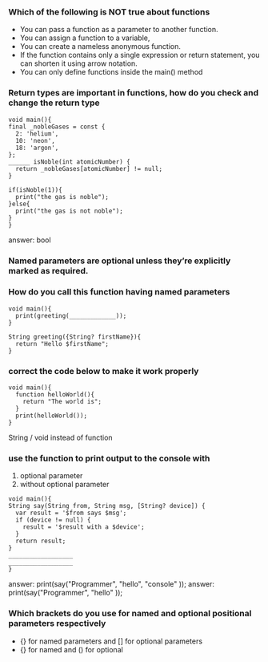 ### Which of the following is NOT true about functions

- You can pass a function as a parameter to another function.
- You can assign a function to a variable,
- You can create a nameless anonymous function.
- If the function contains only a single expression or return statement, you can shorten it using arrow notation.
- You can only define functions inside the main() method




### Return types are important in functions, how do you check and change the return type

<!--
 -->

```
void main(){
final _nobleGases = const {
  2: 'helium',
  10: 'neon',
  18: 'argon',
};
______ isNoble(int atomicNumber) {
  return _nobleGases[atomicNumber] != null;
}

if(isNoble(1)){
  print("the gas is noble");
}else{
  print("the gas is not noble");
}
}

```
answer: bool



<!-- ### Named Optional parameters are  covered here -->


### Named parameters are optional unless they’re explicitly marked as required.

### How do you call this function having named parameters
```
void main(){
  print(greeting(_____________));
}

String greeting({String? firstName}){
  return "Hello $firstName";
}

```


###  correct the code below to make it work properly
```
void main(){
  function helloWorld(){
    return "The world is";
  }
  print(helloWorld());
}
```
String / void instead of function

### use the function to print output to the console with
1. optional parameter
2. without optional parameter

```
void main(){
String say(String from, String msg, [String? device]) {
  var result = '$from says $msg';
  if (device != null) {
    result = '$result with a $device';
  }
  return result;
}
__________________
__________________
}
```
answer: print(say("Programmer", "hello", "console" ));
answer: print(say("Programmer", "hello" ));


### Which brackets do you use for named and optional positional parameters respectively
- {} for named parameters and [] for optional parameters
- {} for named and () for optional


